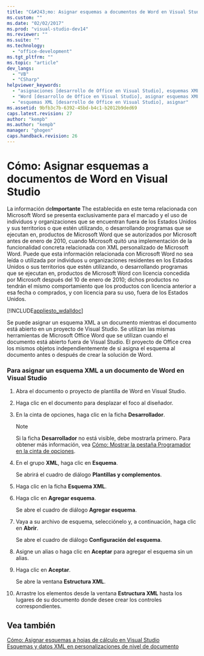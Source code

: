 ```yaml
---
title: "C&#243;mo: Asignar esquemas a documentos de Word en Visual Studio"
ms.custom: ""
ms.date: "02/02/2017"
ms.prod: "visual-studio-dev14"
ms.reviewer: ""
ms.suite: ""
ms.technology: 
  - "office-development"
ms.tgt_pltfrm: ""
ms.topic: "article"
dev_langs: 
  - "VB"
  - "CSharp"
helpviewer_keywords: 
  - "asignaciones [desarrollo de Office en Visual Studio], esquemas XML a documentos de Word"
  - "Word [desarrollo de Office en Visual Studio], asignar esquemas XML"
  - "esquemas XML [desarrollo de Office en Visual Studio], asignar"
ms.assetid: 9bfb3c7b-6392-45bd-b4c1-b2012b9ded69
caps.latest.revision: 27
author: "kempb"
ms.author: "kempb"
manager: "ghogen"
caps.handback.revision: 26
---
```

# C&#243;mo: Asignar esquemas a documentos de Word en Visual Studio
  La información de**Importante** The establecida en este tema relacionada con Microsoft Word se presenta exclusivamente para el marcado y el uso de individuos y organizaciones que se encuentran fuera de los Estados Unidos y sus territorios o que estén utilizando, o desarrollando programas que se ejecutan en, productos de Microsoft Word que se autorizados por Microsoft antes de enero de 2010, cuando Microsoft quitó una implementación de la funcionalidad concreta relacionada con XML personalizado de Microsoft Word.  Puede que esta información relacionada con Microsoft Word no sea leída o utilizada por individuos u organizaciones residentes en los Estados Unidos o sus territorios que estén utilizando, o desarrollando programas que se ejecutan en, productos de Microsoft Word con licencia concedida por Microsoft después del 10 de enero de 2010; dichos productos no tendrán el mismo comportamiento que los productos con licencia anterior a esa fecha o comprados, y con licencia para su uso, fuera de los Estados Unidos.  
  
 [!INCLUDE[appliesto_wdalldoc](../vsto/includes/appliesto-wdalldoc-md.md)]  
  
 Se puede asignar un esquema XML a un documento mientras el documento está abierto en un proyecto de Visual Studio.  Se utilizan las mismas herramientas de Microsoft Office Word que se utilizan cuando el documento está abierto fuera de Visual Studio.  El proyecto de Office crea los mismos objetos independientemente de si asigna el esquema al documento antes o después de crear la solución de Word.  
  
### Para asignar un esquema XML a un documento de Word en Visual Studio  
  
1.  Abra el documento o proyecto de plantilla de Word en Visual Studio.  
  
2.  Haga clic en el documento para desplazar el foco al diseñador.  
  
3.  En la cinta de opciones, haga clic en la ficha **Desarrollador**.  
  
    > [!NOTE]  
    >  Si la ficha **Desarrollador** no está visible, debe mostrarla primero.  Para obtener más información, vea [Cómo: Mostrar la pestaña Programador en la cinta de opciones](../vsto/how-to-show-the-developer-tab-on-the-ribbon.md).  
  
4.  En el grupo **XML**, haga clic en **Esquema**.  
  
     Se abrirá el cuadro de diálogo **Plantillas y complementos**.  
  
5.  Haga clic en la ficha **Esquema XML**.  
  
6.  Haga clic en **Agregar esquema**.  
  
     Se abre el cuadro de diálogo **Agregar esquema**.  
  
7.  Vaya a su archivo de esquema, selecciónelo y, a continuación, haga clic en **Abrir**.  
  
     Se abre el cuadro de diálogo **Configuración del esquema**.  
  
8.  Asigne un alias o haga clic en **Aceptar** para agregar el esquema sin un alias.  
  
9. Haga clic en **Aceptar**.  
  
     Se abre la ventana **Estructura XML**.  
  
10. Arrastre los elementos desde la ventana **Estructura XML** hasta los lugares de su documento donde desee crear los controles correspondientes.  
  
## Vea también  
 [Cómo: Asignar esquemas a hojas de cálculo en Visual Studio](../vsto/how-to-map-schemas-to-worksheets-inside-visual-studio.md)   
 [Esquemas y datos XML en personalizaciones de nivel de documento](../vsto/xml-schemas-and-data-in-document-level-customizations.md)  
  
  